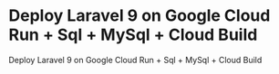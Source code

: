 # Deploy Laravel 9 on Google Cloud Run + Sql + MySql + Cloud Build

Deploy Laravel 9 on Google Cloud Run + Sql + MySql + Cloud Build

